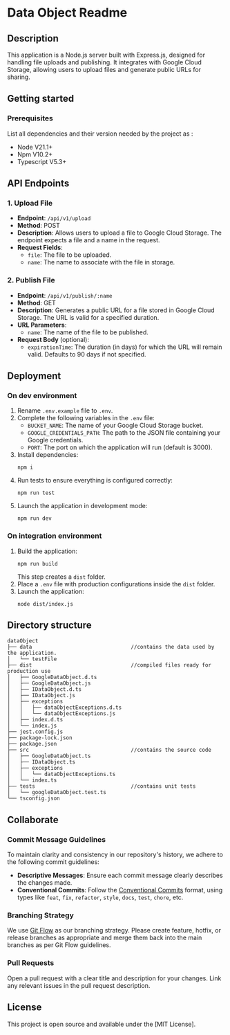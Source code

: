 # Data Object Readme
## Description
This application is a Node.js server built with Express.js, designed for handling file uploads and publishing. It integrates with Google Cloud Storage, allowing users to upload files and generate public URLs for sharing. 
## Getting started
### Prerequisites
List all dependencies and their version needed by the project as :
- Node V21.1+
- Npm V10.2+
- Typescript V5.3+
## API Endpoints

### 1. Upload File
- **Endpoint**: `/api/v1/upload`
- **Method**: POST
- **Description**: Allows users to upload a file to Google Cloud Storage. The endpoint expects a file and a name in the request.
- **Request Fields**:
  - `file`: The file to be uploaded.
  - `name`: The name to associate with the file in storage.

### 2. Publish File
- **Endpoint**: `/api/v1/publish/:name`
- **Method**: GET
- **Description**: Generates a public URL for a file stored in Google Cloud Storage. The URL is valid for a specified duration.
- **URL Parameters**:
  - `name`: The name of the file to be published.
- **Request Body** (optional):
  - `expirationTime`: The duration (in days) for which the URL will remain valid. Defaults to 90 days if not specified.

## Deployment
### On dev environment
1. Rename `.env.example` file to `.env`.
2. Complete the following variables in the `.env` file:
   - `BUCKET_NAME`: The name of your Google Cloud Storage bucket.
   - `GOOGLE_CREDENTIALS_PATH`: The path to the JSON file containing your Google credentials.
   - `PORT`: The port on which the application will run (default is 3000).
 3. Install dependencies:
    ```
    npm i
    ```
 5. Run tests to ensure everything is configured correctly:
    ```
    npm run test
    ```
 7. Launch the application in development mode:
    ```
    npm run dev
    ```
### On integration environment
1. Build the application:
   ```
   npm run build
   ```
   This step creates a `dist` folder.
3. Place a `.env` file with production configurations inside the `dist` folder.
4. Launch the application:
   ```
   node dist/index.js
   ```
## Directory structure
```console
dataObject
├── data                                //contains the data used by the application.
│   └── testFile
├── dist                                //compiled files ready for production use
│   ├── GoogleDataObject.d.ts
│   ├── GoogleDataObject.js
│   ├── IDataObject.d.ts
│   ├── IDataObject.js
│   ├── exceptions
│   │   ├── dataObjectExceptions.d.ts
│   │   └── dataObjectExceptions.js
│   ├── index.d.ts
│   └── index.js
├── jest.config.js
├── package-lock.json
├── package.json
├── src                                 //contains the source code
│   ├── GoogleDataObject.ts
│   ├── IDataObject.ts
│   ├── exceptions
│   │   └── dataObjectExceptions.ts
│   └── index.ts
├── tests                               //contains unit tests
│   └── googleDataObject.test.ts
└── tsconfig.json
```
## Collaborate
### Commit Message Guidelines
To maintain clarity and consistency in our repository's history, we adhere to the following commit guidelines:
- **Descriptive Messages**: Ensure each commit message clearly describes the changes made.
- **Conventional Commits**: Follow the [Conventional Commits](https://www.conventionalcommits.org/) format, using types like `feat`, `fix`, `refactor`, `style`, `docs`, `test`, `chore`, etc.
### Branching Strategy
We use [Git Flow](https://nvie.com/posts/a-successful-git-branching-model/) as our branching strategy. Please create feature, hotfix, or release branches as appropriate and merge them back into the main branches as per Git Flow guidelines.
### Pull Requests
Open a pull request with a clear title and description for your changes. Link any relevant issues in the pull request description.
## License
This project is open source and available under the [MIT License].
